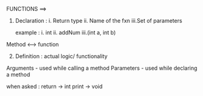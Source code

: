 FUNCTIONS ==>

1. Declaration :
    i.  Return type
    ii. Name of the fxn
    iii.Set of parameters

    example :
    i.  int
    ii. addNum
    iii.(int a, int b)

Method <--> function

2. Definition :
    actual logic/ functionality

Arguments - used while calling a method
Parameters - used while declaring a method

when asked :
return -> int
print -> void